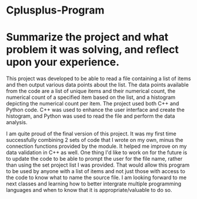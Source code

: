 # Cplusplus-Program


# Summarize the project and what problem it was solving, and reflect upon your experience.

This project was developed to be able to read a file containing a list of items and then output various data points about the list. The data points available from the code are a list of unique items and their numerical count, the numerical count of a specified item based on the list, and a histogram depicting the numerical count per item.  The project used both C++ and Python code.  C++ was used to enhance the user interface and create the histogram, and Python was used to read the file and perform the data analysis.

I am quite proud of the final version of this project.  It was my first time successfully combining 2 sets of code that I wrote on my own, minus the connection functions provided by the module.  It helped me improve on my data validation in C++ as well.  One thing I'd like to work on for the future is to update the code to be able to prompt the user for the file name, rather than using the set project list I was provided.  That would allow this program to be used by anyone with a list of items and not just those with access to the code to know what to name the source file.  I am looking forward to me next classes and learning how to better intergrate multiple programming languages and when to know that it is appropriate/valuable to do so.
